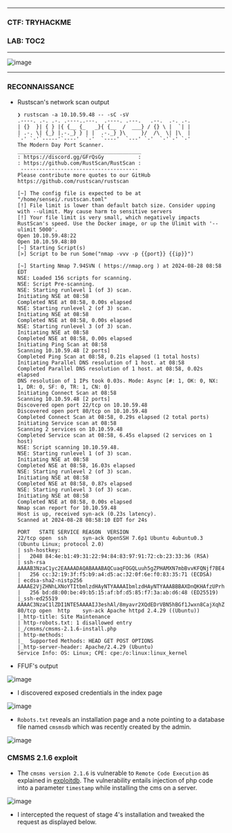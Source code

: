---------------------

### CTF: TRYHACKME
### LAB: TOC2

---------------------

![image](https://github.com/user-attachments/assets/e03e69fa-1a99-4bdf-8653-4418f7ba5aa8)

---------------------

### RECONNAISSANCE

- Rustscan's network scan output


      ❯ rustscan -a 10.10.59.48 -- -sC -sV
      .----. .-. .-. .----..---.  .----. .---.   .--.  .-. .-.
      | {}  }| { } |{ {__ {_   _}{ {__  /  ___} / {} \ |  `| |
      | .-. \| {_} |.-._} } | |  .-._} }\     }/  /\  \| |\  |
      `-' `-'`-----'`----'  `-'  `----'  `---' `-'  `-'`-' `-'
      The Modern Day Port Scanner.
      ________________________________________
      : https://discord.gg/GFrQsGy           :
      : https://github.com/RustScan/RustScan :
       --------------------------------------
      Please contribute more quotes to our GitHub https://github.com/rustscan/rustscan
      
      [~] The config file is expected to be at "/home/sensei/.rustscan.toml"
      [!] File limit is lower than default batch size. Consider upping with --ulimit. May cause harm to sensitive servers
      [!] Your file limit is very small, which negatively impacts RustScan's speed. Use the Docker image, or up the Ulimit with '--ulimit 5000'. 
      Open 10.10.59.48:22
      Open 10.10.59.48:80
      [~] Starting Script(s)
      [>] Script to be run Some("nmap -vvv -p {{port}} {{ip}}")
      
      [~] Starting Nmap 7.94SVN ( https://nmap.org ) at 2024-08-28 08:58 EDT
      NSE: Loaded 156 scripts for scanning.
      NSE: Script Pre-scanning.
      NSE: Starting runlevel 1 (of 3) scan.
      Initiating NSE at 08:58
      Completed NSE at 08:58, 0.00s elapsed
      NSE: Starting runlevel 2 (of 3) scan.
      Initiating NSE at 08:58
      Completed NSE at 08:58, 0.00s elapsed
      NSE: Starting runlevel 3 (of 3) scan.
      Initiating NSE at 08:58
      Completed NSE at 08:58, 0.00s elapsed
      Initiating Ping Scan at 08:58
      Scanning 10.10.59.48 [2 ports]
      Completed Ping Scan at 08:58, 0.21s elapsed (1 total hosts)
      Initiating Parallel DNS resolution of 1 host. at 08:58
      Completed Parallel DNS resolution of 1 host. at 08:58, 0.02s elapsed
      DNS resolution of 1 IPs took 0.03s. Mode: Async [#: 1, OK: 0, NX: 1, DR: 0, SF: 0, TR: 1, CN: 0]
      Initiating Connect Scan at 08:58
      Scanning 10.10.59.48 [2 ports]
      Discovered open port 22/tcp on 10.10.59.48
      Discovered open port 80/tcp on 10.10.59.48
      Completed Connect Scan at 08:58, 0.29s elapsed (2 total ports)
      Initiating Service scan at 08:58
      Scanning 2 services on 10.10.59.48
      Completed Service scan at 08:58, 6.45s elapsed (2 services on 1 host)
      NSE: Script scanning 10.10.59.48.
      NSE: Starting runlevel 1 (of 3) scan.
      Initiating NSE at 08:58
      Completed NSE at 08:58, 16.03s elapsed
      NSE: Starting runlevel 2 (of 3) scan.
      Initiating NSE at 08:58
      Completed NSE at 08:58, 0.87s elapsed
      NSE: Starting runlevel 3 (of 3) scan.
      Initiating NSE at 08:58
      Completed NSE at 08:58, 0.00s elapsed
      Nmap scan report for 10.10.59.48
      Host is up, received syn-ack (0.23s latency).
      Scanned at 2024-08-28 08:58:10 EDT for 24s
      
      PORT   STATE SERVICE REASON  VERSION
      22/tcp open  ssh     syn-ack OpenSSH 7.6p1 Ubuntu 4ubuntu0.3 (Ubuntu Linux; protocol 2.0)
      | ssh-hostkey: 
      |   2048 84:4e:b1:49:31:22:94:84:83:97:91:72:cb:23:33:36 (RSA)
      | ssh-rsa AAAAB3NzaC1yc2EAAAADAQABAAABAQCuaqFOGQLuuh5gZPHAMXN7mbBvvKFQNjf7BE4nQcou0kK9vn/2NoMDyr3ZNKRvfG/Q2S+Nk1cew2KYvBN8OmJP0a4iTiQNd2MNftiOvH6zA7DbHD8WcuqoFNVUILB0fR3zHLOTJdZmvUX14TJnlGpd+Zt6wNOH9+EXNZDhjG7f7D/StcxurCuGAwkqQb7/oP5euE5sQaJ31ZnTL4RK4sk7LzXQprPBJa0IjEthBtKhSbKS0XmvzCFcSYNn/RUhFAOBR4WXKRGk9+WKlhj5KUli0BmUB6v9OnTcRZHjVQ7cj/8QoFYh5Ns38DM2oFYibhTGmODK6OeyOQgFe9iNc/KT
      |   256 cc:32:19:3f:f5:b9:a4:d5:ac:32:0f:6e:f0:83:35:71 (ECDSA)
      | ecdsa-sha2-nistp256 AAAAE2VjZHNhLXNoYTItbmlzdHAyNTYAAAAIbmlzdHAyNTYAAABBBAXDnQKHAfzUPrhhICFpTSbE3+bjHgyIEapWhaEZkimi2WdGqPh3+vX7602C3+B4Q+TitOB+YR7xQNmUxk89vac=
      |   256 bd:d8:00:be:49:b5:15:af:bf:d5:85:f7:3a:ab:d6:48 (ED25519)
      |_ssh-ed25519 AAAAC3NzaC1lZDI1NTE5AAAAIJ3eshAl/8myavr2XQdEDrVBN5hBGf1Jwxn8CajXqhZ1
      80/tcp open  http    syn-ack Apache httpd 2.4.29 ((Ubuntu))
      |_http-title: Site Maintenance
      | http-robots.txt: 1 disallowed entry 
      |_/cmsms/cmsms-2.1.6-install.php
      | http-methods: 
      |_  Supported Methods: HEAD GET POST OPTIONS
      |_http-server-header: Apache/2.4.29 (Ubuntu)
      Service Info: OS: Linux; CPE: cpe:/o:linux:linux_kernel

-  FFUF's output

![image](https://github.com/user-attachments/assets/e3ca51a6-3cfc-4127-954c-4dc5449dc1a6)

- I discovered exposed credentials in the index page

![image](https://github.com/user-attachments/assets/a6c8b758-1bf1-48cc-abb4-4eea872f3ced)

- `Robots.txt` reveals an installation page and a note pointing to a database file named `cmsmsdb` which was recently created by the admin.

![image](https://github.com/user-attachments/assets/9b9d47b8-a6bf-4c27-a722-754affe9598e)

### CMSMS 2.1.6 exploit

- The `cmsms version 2.1.6` is vulnerable to `Remote Code Execution` as explained in [exploitdb](https://www.exploit-db.com/exploits/44192). The vulnerability entails injection of php code into a parameter `timestamp` while installing the cms on a server.

![image](https://github.com/user-attachments/assets/1ba899ea-a2d2-4071-90ed-ab09236ac6b7)

- I intercepted the request of stage 4's installation and tweaked the request as displayed below.











